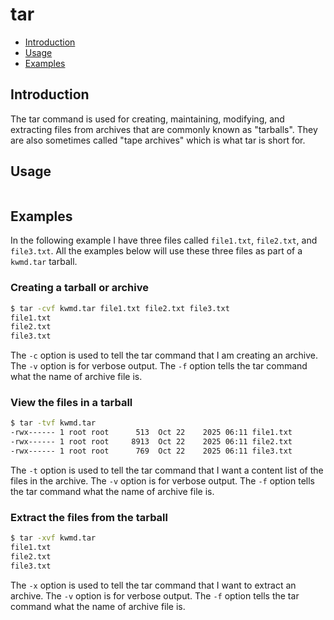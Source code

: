 # tar

- [Introduction](#introduction)
- [Usage](#usage)
- [Examples](#examples)

## Introduction

The tar command is used for creating, maintaining, modifying, and extracting files from archives that are commonly known as "tarballs". They are also sometimes called "tape archives" which is what tar is short for.

## Usage

```bash

```

## Examples

In the following example I have three files called `file1.txt`, `file2.txt`, and `file3.txt`. All the examples below will use these three files as part of a `kwmd.tar` tarball.

### Creating a tarball or archive

```bash
$ tar -cvf kwmd.tar file1.txt file2.txt file3.txt
file1.txt
file2.txt
file3.txt
```

The `-c` option is used to tell the tar command that I am creating an archive. The `-v` option is for verbose output. The `-f` option tells the tar command what the name of archive file is.

### View the files in a tarball

```bash
$ tar -tvf kwmd.tar
-rwx------ 1 root root      513  Oct 22    2025 06:11 file1.txt
-rwx------ 1 root root     8913  Oct 22    2025 06:11 file2.txt
-rwx------ 1 root root      769  Oct 22    2025 06:11 file3.txt
```

The `-t` option is used to tell the tar command that I want a content list of the files in the archive. The `-v` option is for verbose output. The `-f` option tells the tar command what the name of archive file is.

### Extract the files from the tarball

```bash
$ tar -xvf kwmd.tar
file1.txt
file2.txt
file3.txt
```

The `-x` option is used to tell the tar command that I want to extract an archive. The `-v` option is for verbose output. The `-f` option tells the tar command what the name of archive file is.
